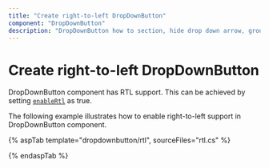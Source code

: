 ```yaml
---
title: "Create right-to-left DropDownButton"
component: "DropDownButton"
description: "DropDownButton how to section, hide drop down arrow, group popup items using list view component, dialog open on popup item click."
---
```


# Create right-to-left DropDownButton

DropDownButton component has RTL support. This can be achieved by setting [`enableRtl`](https://help.syncfusion.com/cr/aspnetcore-js2/Syncfusion.EJ2.SplitButtons.DropDownButton.html#Syncfusion_EJ2_SplitButtons_DropDownButton_EnableRtl) as true.

The following example illustrates how to enable right-to-left support in DropDownButton component.

{% aspTab template="dropdownbutton/rtl", sourceFiles="rtl.cs" %}

{% endaspTab %}